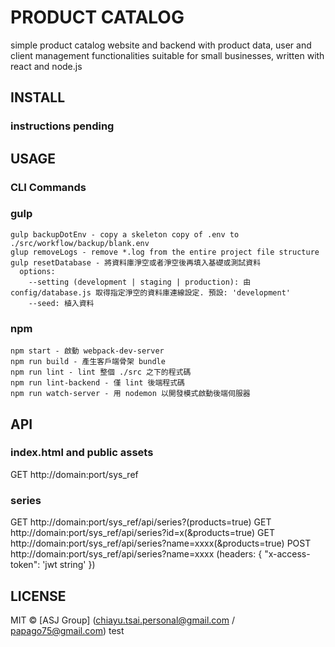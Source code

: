 # PRODUCT CATALOG
simple product catalog website and backend with product data, user and client management functionalities suitable for small businesses, written with react and node.js

## INSTALL

### instructions pending

## USAGE
### CLI Commands
### gulp
```
gulp backupDotEnv - copy a skeleton copy of .env to ./src/workflow/backup/blank.env
glup removeLogs - remove *.log from the entire project file structure
gulp resetDatabase - 將資料庫淨空或者淨空後再填入基礎或測試資料
  options:
    --setting (development | staging | production): 由 config/database.js 取得指定淨空的資料庫連線設定. 預設: 'development'
    --seed: 植入資料
```

### npm
```
npm start - 啟動 webpack-dev-server
npm run build - 產生客戶端骨架 bundle
npm run lint - lint 整個 ./src 之下的程式碼
npm run lint-backend - 僅 lint 後端程式碼
npm run watch-server - 用 nodemon 以開發模式啟動後端伺服器
```

## API
### index.html and public assets
GET http://domain:port/sys_ref
### series
GET http://domain:port/sys_ref/api/series?(products=true)
GET http://domain:port/sys_ref/api/series?id=x(&products=true)
GET http://domain:port/sys_ref/api/series?name=xxxx(&products=true)
POST http://domain:port/sys_ref/api/series?name=xxxx (headers: { "x-access-token": 'jwt string' })

## LICENSE
MIT © [ASJ Group] (chiayu.tsai.personal@gmail.com / papago75@gmail.com)
test
